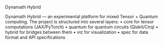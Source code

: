 Dynamath Hybrid

Dynamath Hybrid — an experimental platform for mixed Tensor + Quantum computing.
The project is structured into several layers:
	•	core for tensor computations (JAX/PyTorch)
	•	quantum for quantum circuits (Qiskit/Cirq)
	•	hybrid for bridges between them
	•	viz for visualization
	•	spec for data format and API specifications
